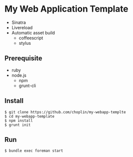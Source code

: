 # My Web Application Template

* Sinatra
* Livereload
* Automatic asset build
  * coffeescript
  * stylus

## Prerequisite

* ruby
* node.js
  * npm
  * grunt-cli

## Install

```
$ git clone https://github.com/choplin/my-webapp-templte
$ cd my-webapp-template
$ npm install
$ grunt init
```

## Run

```
$ bundle exec foreman start
```

